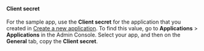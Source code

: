 #### Client secret

For the sample app, use the **Client secret** for the application that you created in [Create a new application](/docs/guides/oie-embedded-common-org-setup/go/main/#create-a-new-application). To find this value, go to **Applications** > **Applications** in the Admin Console. Select your app, and then on the **General** tab, copy the **Client secret**.
